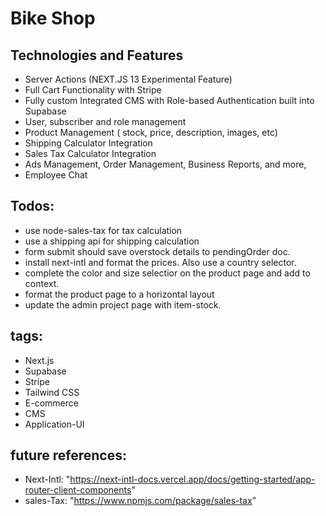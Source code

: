 # Bike Shop

## Technologies and Features
-  Server Actions (NEXT.JS 13 Experimental Feature)
- Full Cart Functionality with Stripe
- Fully custom Integrated CMS with Role-based Authentication built into Supabase
- User, subscriber and role management
- Product Management ( stock, price, description, images, etc)
- Shipping Calculator Integration
- Sales Tax Calculator Integration
- Ads Management, Order Management, Business Reports, and more,
- Employee Chat


## Todos:
- use node-sales-tax for tax calculation
- use a shipping api for shipping calculation
- form submit should save overstock details to pendingOrder doc. 
- install next-intl and format the prices. Also use a country selector.
- complete the color and size selectior on the product page and add to context.
- format the product page to a horizontal layout
- update the admin project page with item-stock.

## tags: 
- Next.js
- Supabase
- Stripe
- Tailwind CSS
- E-commerce
- CMS
- Application-UI

## future references: 
- Next-Intl: "https://next-intl-docs.vercel.app/docs/getting-started/app-router-client-components"
- sales-Tax: "https://www.npmjs.com/package/sales-tax"